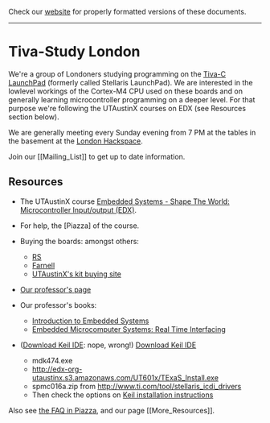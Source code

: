 Check our [website](http://tivastudy.systick.uk/) for
properly formatted versions of these documents.

---

# Tiva-Study London

We're a group of Londoners studying programming on the
[Tiva-C LaunchPad](https://en.wikipedia.org/wiki/Tiva-C_LaunchPad)
(formerly called Stellaris LaunchPad). We are interested in the
lowlevel workings of the Cortex-M4 CPU used on these boards and on
generally learning microcontroller programming on a deeper level. For
that purpose we're following the UTAustinX courses on EDX (see
Resources section below).

We are generally meeting every Sunday evening from 7 PM at the tables
in the basement at the [London Hackspace](https://london.hackspace.org.uk/).

Join our [[Mailing_List]] to get up to date information.

## Resources

* The UTAustinX course [Embedded Systems - Shape The World: Microcontroller Input/output (EDX)](https://courses.edx.org/courses/course-v1:UTAustinX+UT.6.10x+1T2017/).

* For help, the [Piazza] of the course.

* Buying the boards: amongst others:

    * [RS](http://uk.rs-online.com/web/p/processor-microcontroller-development-kits/7950729/)
    * [Farnell](http://uk.farnell.com/texas-instruments/ek-tm4c123gxl/launchpad-tiva-c-evaluation-kit/dp/2314937)
    * [UTAustinX's kit buying site](http://edx-org-utaustinx.s3.amazonaws.com/UT601x/worldwide.html)

* [Our professor's page](http://users.ece.utexas.edu/~valvano/edX/)

* Our professor's books:

    * [Introduction to Embedded Systems](https://www.amazon.com/Introduction-Embedded-Systems-Jonathan-Valvano/dp/1537105728)
    * [Embedded Microcomputer Systems: Real Time Interfacing](https://books.google.co.uk/books/about/Embedded_Microcomputer_Systems.html?id=Q4lTAAAAMAAJ&redir_esc=y)

* ([Download Keil IDE](http://users.ece.utexas.edu/~valvano/arm/download2.html): nope, wrong!) 
  [Download Keil IDE](http://edx-org-utaustinx.s3.amazonaws.com/UT601x/download.html)

    * mdk474.exe
    * http://edx-org-utaustinx.s3.amazonaws.com/UT601x/TExaS_Install.exe
    * spmc016a.zip from http://www.ti.com/tool/stellaris_icdi_drivers
    * Then check the options on [Keil installation instructions](http://users.ece.utexas.edu/~valvano/arm/KeilInstall.html)

Also see [the FAQ in Piazza](https://piazza.com/class/iy9ffyp5jcq4ch?cid=9), and our page [[More_Resources]].

